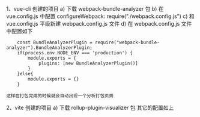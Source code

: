 1、vue-cli 创建的项目
    a) 下载 webpack-bundle-analyzer 包
    b) 在vue.config.js 中配置
          configureWebpack: require("./webpack.config.js")
    c) 和vue.config.js 平级新建 webpack.config.js 文件
    d) 在 webpack.config.js 文件中配置如下
    
        const BundleAnalyzerPlugin = require("webpack-bundle-analyzer").BundleAnalyzerPlugin;
        if(process.env.NODE_ENV === 'production') {
            module.exports = {
                plugins: [new BundleAnalyzerPlugin()]
            }
        }else{
            module.exports = {}
        }
    
    这样在打包完成的时候就会自动出现一个分析打包页面


2、vite 创建的项目
    a) 下载 rollup-plugin-visualizer 包
    其它的配置如上
